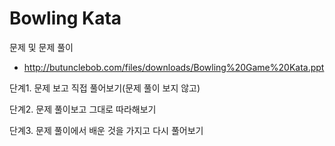 # Bowling Kata

문제 및 문제 풀이

* http://butunclebob.com/files/downloads/Bowling%20Game%20Kata.ppt

단계1. 문제 보고 직접 풀어보기(문제 풀이 보지 않고)

단계2. 문제 풀이보고 그대로 따라해보기

단계3. 문제 풀이에서 배운 것을 가지고 다시 풀어보기

